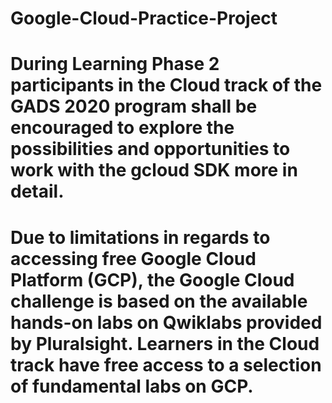# Google-Cloud-Practice-Project

# During Learning Phase 2 participants in the Cloud track of the GADS 2020 program shall be encouraged to explore the possibilities and opportunities to work with the gcloud SDK more in detail.

# Due to limitations in regards to accessing free Google Cloud Platform (GCP), the Google Cloud challenge is based on the available hands-on labs on Qwiklabs provided by Pluralsight. Learners in the Cloud track have free access to a selection of fundamental labs on GCP.
